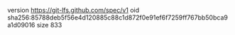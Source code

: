version https://git-lfs.github.com/spec/v1
oid sha256:85788deb5f56e4d120885c88c1d872f0e91ef6f7259ff767bb50bca9a1d09016
size 833
